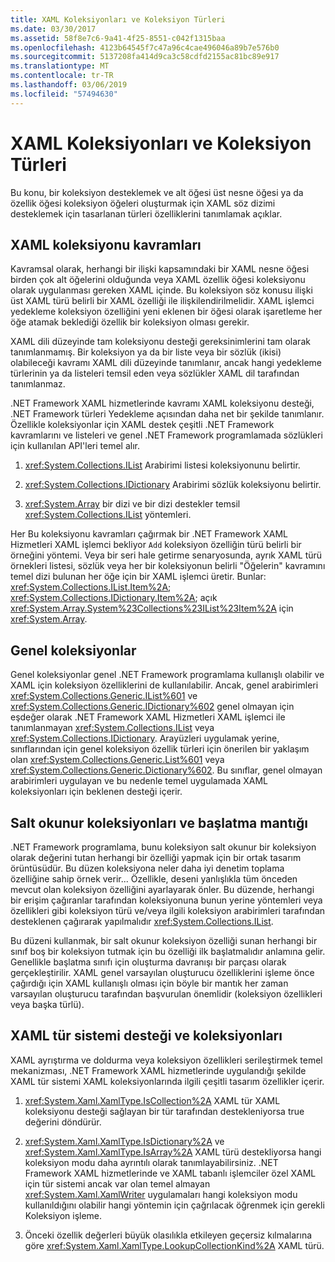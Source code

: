 ```yaml
---
title: XAML Koleksiyonları ve Koleksiyon Türleri
ms.date: 03/30/2017
ms.assetid: 58f8e7c6-9a41-4f25-8551-c042f1315baa
ms.openlocfilehash: 4123b64545f7c47a96c4cae496046a89b7e576b0
ms.sourcegitcommit: 5137208fa414d9ca3c58cdfd2155ac81bc89e917
ms.translationtype: MT
ms.contentlocale: tr-TR
ms.lasthandoff: 03/06/2019
ms.locfileid: "57494630"
---
```

# <a name="collections-and-collection-types-for-xaml"></a>XAML Koleksiyonları ve Koleksiyon Türleri

Bu konu, bir koleksiyon desteklemek ve alt öğesi üst nesne öğesi ya da özellik öğesi koleksiyon öğeleri oluşturmak için XAML söz dizimi desteklemek için tasarlanan türleri özelliklerini tanımlamak açıklar.

## <a name="xaml-collection-concepts"></a>XAML koleksiyonu kavramları

Kavramsal olarak, herhangi bir ilişki kapsamındaki bir XAML nesne öğesi birden çok alt öğelerini olduğunda veya XAML özellik öğesi koleksiyonu olarak uygulanması gereken XAML içinde. Bu koleksiyon söz konusu ilişki üst XAML türü belirli bir XAML özelliği ile ilişkilendirilmelidir. XAML işlemci yedekleme koleksiyon özelliğini yeni eklenen bir öğesi olarak işaretleme her öğe atamak beklediği özellik bir koleksiyon olması gerekir.

XAML dili düzeyinde tam koleksiyonu desteği gereksinimlerini tam olarak tanımlanmamış. Bir koleksiyon ya da bir liste veya bir sözlük (ikisi) olabileceği kavramı XAML dili düzeyinde tanımlanır, ancak hangi yedekleme türlerinin ya da listeleri temsil eden veya sözlükler XAML dil tarafından tanımlanmaz.

.NET Framework XAML hizmetlerinde kavramı XAML koleksiyonu desteği, .NET Framework türleri Yedekleme açısından daha net bir şekilde tanımlanır. Özellikle koleksiyonlar için XAML destek çeşitli .NET Framework kavramlarını ve listeleri ve genel .NET Framework programlamada sözlükleri için kullanılan API'leri temel alır.

1. <xref:System.Collections.IList> Arabirimi listesi koleksiyonunu belirtir.

2. <xref:System.Collections.IDictionary> Arabirimi sözlük koleksiyonu belirtir.

3. <xref:System.Array> bir dizi ve bir dizi destekler temsil <xref:System.Collections.IList> yöntemleri.

Her Bu koleksiyonu kavramları çağırmak bir .NET Framework XAML Hizmetleri XAML işlemci bekliyor `Add` koleksiyon özelliğin türü belirli bir örneğini yöntemi. Veya bir seri hale getirme senaryosunda, ayrık XAML türü örnekleri listesi, sözlük veya her bir koleksiyonun belirli "Öğelerin" kavramını temel dizi bulunan her öğe için bir XAML işlemci üretir. Bunlar: <xref:System.Collections.IList.Item%2A>; <xref:System.Collections.IDictionary.Item%2A>; açık <xref:System.Array.System%23Collections%23IList%23Item%2A> için <xref:System.Array>.

## <a name="generic-collections"></a>Genel koleksiyonlar

Genel koleksiyonlar genel .NET Framework programlama kullanışlı olabilir ve XAML için koleksiyon özelliklerini de kullanılabilir. Ancak, genel arabirimleri <xref:System.Collections.Generic.IList%601> ve <xref:System.Collections.Generic.IDictionary%602> genel olmayan için eşdeğer olarak .NET Framework XAML Hizmetleri XAML işlemci ile tanımlanmayan <xref:System.Collections.IList> veya <xref:System.Collections.IDictionary>. Arayüzleri uygulamak yerine, sınıflarından için genel koleksiyon özellik türleri için önerilen bir yaklaşım olan <xref:System.Collections.Generic.List%601> veya <xref:System.Collections.Generic.Dictionary%602>. Bu sınıflar, genel olmayan arabirimleri uygulayan ve bu nedenle temel uygulamada XAML koleksiyonları için beklenen desteği içerir.

## <a name="read-only-collections-and-initialization-logic"></a>Salt okunur koleksiyonları ve başlatma mantığı

.NET Framework programlama, bunu koleksiyon salt okunur bir koleksiyon olarak değerini tutan herhangi bir özelliği yapmak için bir ortak tasarım örüntüsüdür. Bu düzen koleksiyona neler daha iyi denetim toplama özelliğine sahip örnek verir... Özellikle, deseni yanlışlıkla tüm önceden mevcut olan koleksiyon özelliğini ayarlayarak önler. Bu düzende, herhangi bir erişim çağıranlar tarafından koleksiyonuna bunun yerine yöntemleri veya özellikleri gibi koleksiyon türü ve/veya ilgili koleksiyon arabirimleri tarafından desteklenen çağırarak yapılmalıdır <xref:System.Collections.IList>.

Bu düzeni kullanmak, bir salt okunur koleksiyon özelliği sunan herhangi bir sınıf boş bir koleksiyon tutmak için bu özelliği ilk başlatmalıdır anlamına gelir. Genellikle başlatma sınıfı için oluşturma davranışı bir parçası olarak gerçekleştirilir. XAML genel varsayılan oluşturucu özelliklerini işleme önce çağırdığı için XAML kullanışlı olması için böyle bir mantık her zaman varsayılan oluşturucu tarafından başvurulan önemlidir (koleksiyon özellikleri veya başka türlü).

## <a name="xaml-type-system-support-and-collections"></a>XAML tür sistemi desteği ve koleksiyonları

XAML ayrıştırma ve doldurma veya koleksiyon özellikleri serileştirmek temel mekanizması, .NET Framework XAML hizmetlerinde uygulandığı şekilde XAML tür sistemi XAML koleksiyonlarında ilgili çeşitli tasarım özellikler içerir.

1. <xref:System.Xaml.XamlType.IsCollection%2A> XAML tür XAML koleksiyonu desteği sağlayan bir tür tarafından destekleniyorsa true değerini döndürür.

2. <xref:System.Xaml.XamlType.IsDictionary%2A> ve <xref:System.Xaml.XamlType.IsArray%2A> XAML türü destekliyorsa hangi koleksiyon modu daha ayrıntılı olarak tanımlayabilirsiniz. .NET Framework XAML hizmetlerinde ve XAML tabanlı işlemciler özel XAML için tür sistemi ancak var olan temel almayan <xref:System.Xaml.XamlWriter> uygulamaları hangi koleksiyon modu kullanıldığını olabilir hangi yöntemin için çağrılacak öğrenmek için gerekli Koleksiyon işleme.

3. Önceki özellik değerleri büyük olasılıkla etkileyen geçersiz kılmalarına göre <xref:System.Xaml.XamlType.LookupCollectionKind%2A> XAML türü.
